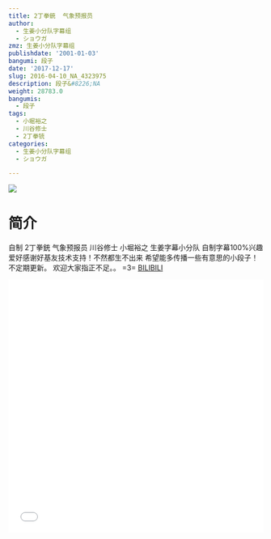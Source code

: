```yaml
---
title: 2丁拳銃  气象预报员
author:
  - 生姜小分队字幕组
  - ショウガ
zmz: 生姜小分队字幕组
publishdate: '2001-01-03'
bangumi: 段子
date: '2017-12-17'
slug: 2016-04-10_NA_4323975
description: 段子&#8226;NA
weight: 28783.0
bangumis:
  - 段子
tags:
  - 小堀裕之
  - 川谷修士
  - 2丁拳铳
categories:
  - 生姜小分队字幕组
  - ショウガ

---
```

![](https://i.imgur.com/pKRnzN3.png)
# 简介  
自制 2丁拳銃  气象预报员
川谷修士  小堀裕之
生姜字幕小分队  自制字幕100%兴趣爱好感谢好基友技术支持！不然都生不出来
希望能多传播一些有意思的小段子！不定期更新。
欢迎大家指正不足。。 =3=
  [BILIBILI](https://www.bilibili.com/video/av4323975/)

<div class="vcontainer">  <iframe class="video" src="//www.bilibili.com/blackboard/player.html?aid=4323975" width="100%" height="500" frameborder="0" allowfullscreen="allowfullscreen"></iframe></div>
